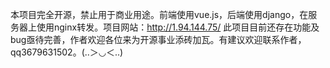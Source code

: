 本项目完全开源，禁止用于商业用途。前端使用vue.js，后端使用django，在服务器上使用nginx转发。项目网站：http://1.94.144.75/  此项目目前还存在功能及bug亟待完善，作者欢迎各位来为开源事业添砖加瓦。有建议欢迎联系作者，qq3679631502。(..＞◡＜..)
